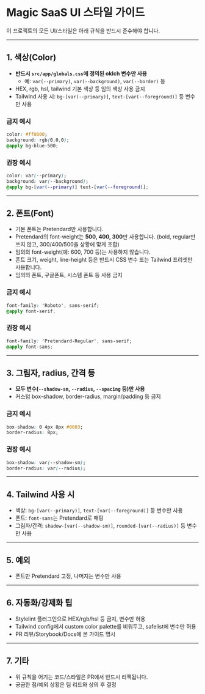 # Magic SaaS UI 스타일 가이드

이 프로젝트의 모든 UI/스타일은 아래 규칙을 반드시 준수해야 합니다.

---

## 1. 색상(Color)
- **반드시 `src/app/globals.css`에 정의된 oklch 변수만 사용**
  - 예: `var(--primary)`, `var(--background)`, `var(--border)` 등
- HEX, rgb, hsl, tailwind 기본 색상 등 임의 색상 사용 금지
- Tailwind 사용 시: `bg-[var(--primary)]`, `text-[var(--foreground)]` 등 변수만 사용

### 금지 예시
```css
color: #ff0000;
background: rgb(0,0,0);
@apply bg-blue-500;
```

### 권장 예시
```css
color: var(--primary);
background: var(--background);
@apply bg-[var(--primary)] text-[var(--foreground)];
```

---

## 2. 폰트(Font)
- 기본 폰트는 Pretendard만 사용합니다.
- Pretendard의 font-weight는 **500, 400, 300**만 사용합니다. (bold, regular만 쓰지 않고, 300/400/500을 상황에 맞게 조합)
- 임의의 font-weight(예: 600, 700 등)는 사용하지 않습니다.
- 폰트 크기, weight, line-height 등은 반드시 CSS 변수 또는 Tailwind 프리셋만 사용합니다.
- 임의의 폰트, 구글폰트, 시스템 폰트 등 사용 금지

### 금지 예시
```css
font-family: 'Roboto', sans-serif;
@apply font-serif;
```

### 권장 예시
```css
font-family: 'Pretendard-Regular', sans-serif;
@apply font-sans;
```

---

## 3. 그림자, radius, 간격 등
- **모두 변수(`--shadow-sm`, `--radius`, `--spacing` 등)만 사용**
- 커스텀 box-shadow, border-radius, margin/padding 등 금지

### 금지 예시
```css
box-shadow: 0 4px 8px #0003;
border-radius: 8px;
```

### 권장 예시
```css
box-shadow: var(--shadow-sm);
border-radius: var(--radius);
```

---

## 4. Tailwind 사용 시
- 색상: `bg-[var(--primary)]`, `text-[var(--foreground)]` 등 변수만 사용
- 폰트: `font-sans`는 Pretendard로 매핑
- 그림자/간격: `shadow-[var(--shadow-sm)]`, `rounded-[var(--radius)]` 등 변수만 사용

---

## 5. 예외
- 폰트만 Pretendard 고정, 나머지는 변수만 사용

---

## 6. 자동화/강제화 팁
- Stylelint 플러그인으로 HEX/rgb/hsl 등 금지, 변수만 허용
- Tailwind config에서 custom color palette를 비워두고, safelist에 변수만 허용
- PR 리뷰/Storybook/Docs에 본 가이드 명시

---

## 7. 기타
- 위 규칙을 어기는 코드/스타일은 PR에서 반드시 리젝됩니다.
- 궁금한 점/예외 상황은 팀 리드와 상의 후 결정 